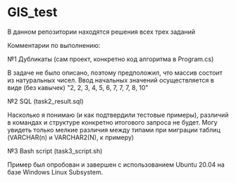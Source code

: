 # GIS_test
В данном репозитории находятся решения всех трех заданий

Комментарии по выполнению:

№1 Дубликаты (сам проект, конкретно код алгоритма в Program.cs)

В задаче не было описано, поэтому предположил, что массив состоит из натуральных чисел.
Ввод начальных значений осуществляется в виде (без кавычек) "2, 2, 3, 4, 5, 6, 7, 7, 7, 8, 10"

№2 SQL (task2_result.sql)

Насколько я понимаю (и как подтвердили тестовые примеры), различий в командах и структуре конкретно итогового запроса не будет.
Могу увидеть только мелкие различия между типами при миграции таблиц (VARCHAR(n) и VARCHAR2(N), к примеру)

№3 Bash script (task3_script.sh)

Пример был опробован и завершен с использованием Ubuntu 20.04 на базе Windows Linux Subsystem.
